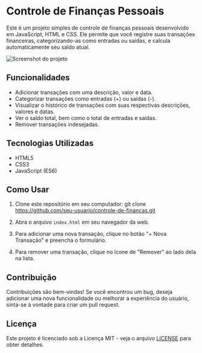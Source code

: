 # Controle de Finanças Pessoais

Este é um projeto simples de controle de finanças pessoais desenvolvido em JavaScript, HTML e CSS. Ele permite que você registre suas transações financeiras, categorizando-as como entradas ou saídas, e calcula automaticamente seu saldo atual.

![Screenshot do projeto](screenshot.png)

## Funcionalidades

- Adicionar transações com uma descrição, valor e data.
- Categorizar transações como entradas (+) ou saídas (-).
- Visualizar o histórico de transações com suas respectivas descrições, valores e datas.
- Ver o saldo total, bem como o total de entradas e saídas.
- Remover transações indesejadas.

## Tecnologias Utilizadas

- HTML5
- CSS3
- JavaScript (ES6)

## Como Usar

1. Clone este repositório em seu computador:
git clone https://github.com/seu-usuario/controle-de-financas.git


2. Abra o arquivo `index.html` em seu navegador da web.

3. Para adicionar uma nova transação, clique no botão "+ Nova Transação" e preencha o formulário.

4. Para remover uma transação, clique no ícone de "Remover" ao lado dela na lista.

## Contribuição

Contribuições são bem-vindas! Se você encontrou um bug, deseja adicionar uma nova funcionalidade ou melhorar a experiência do usuário, sinta-se à vontade para criar um pull request.

## Licença

Este projeto é licenciado sob a Licença MIT - veja o arquivo [LICENSE](LICENSE) para obter detalhes.
